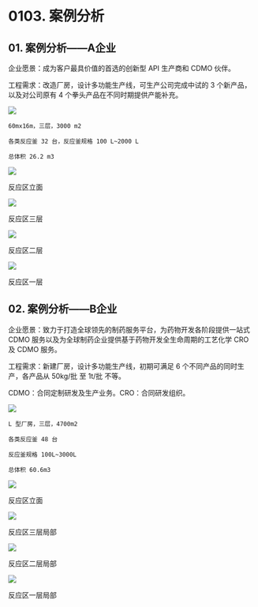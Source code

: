 # 0103. 案例分析

## 01. 案例分析——A企业

企业愿景：成为客户最具价值的首选的创新型 API 生产商和 CDMO 伙伴。

工程需求：改造厂房，设计多功能生产线，可生产公司完成中试的 3 个新产品，以及对公司原有 4 个拳头产品在不同时期提供产能补充。

![](https://raw.githubusercontent.com/dalong0514/selfstudy/master/图片链接/化工设计/2019014.PNG)

```
60mx16m，三层，3000 m2

各类反应釜 32 台，反应釜规格 100 L~2000 L

总体积 26.2 m3
```

![](https://raw.githubusercontent.com/dalong0514/selfstudy/master/图片链接/化工设计/2019015.PNG)

反应区立面

![](https://raw.githubusercontent.com/dalong0514/selfstudy/master/图片链接/化工设计/2019016.PNG)

反应区三层

![](https://raw.githubusercontent.com/dalong0514/selfstudy/master/图片链接/化工设计/2019017.PNG)

反应区二层

![](https://raw.githubusercontent.com/dalong0514/selfstudy/master/图片链接/化工设计/2019018.PNG)

反应区一层

## 02. 案例分析——B企业

企业愿景：致力于打造全球领先的制药服务平台，为药物开发各阶段提供一站式 CDMO 服务以及为全球制药企业提供基于药物开发全生命周期的工艺化学 CRO 及 CDMO 服务。

工程需求：新建厂房，设计多功能生产线，初期可满足 6 个不同产品的同时生产，各产品从 50kg/批 至 1t/批 不等。

CDMO：合同定制研发及生产业务。CRO：合同研发组织。

![](https://raw.githubusercontent.com/dalong0514/selfstudy/master/图片链接/化工设计/2019020.PNG)

```
L 型厂房，三层，4700m2

各类反应釜 48 台

反应釜规格 100L~3000L 

总体积 60.6m3
```

![](https://raw.githubusercontent.com/dalong0514/selfstudy/master/图片链接/化工设计/2019021.PNG)

反应区立面

![](https://raw.githubusercontent.com/dalong0514/selfstudy/master/图片链接/化工设计/2019022.PNG)

反应区三层局部

![](https://raw.githubusercontent.com/dalong0514/selfstudy/master/图片链接/化工设计/2019023.PNG)

反应区二层局部

![](https://raw.githubusercontent.com/dalong0514/selfstudy/master/图片链接/化工设计/2019024.PNG)

反应区一层局部